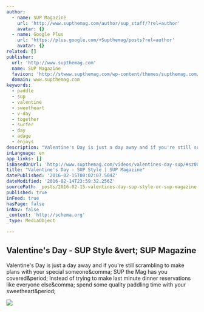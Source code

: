 ```yaml
---
author:
  - name: SUP Magazine
    url: 'http://www.supthemag.com/author/sup_staff/?rel=author'
    avatar: {}
  - name: Google Plus
    url: 'https://plus.google.com/+Supthemag/posts?rel=author'
    avatar: {}
related: []
publisher:
  url: 'http://www.supthemag.com'
  name: SUP Magazine
  favicon: 'http://stwww.supthemag.com/wp-content/themes/supthemag.com/favicon.ico'
  domain: www.supthemag.com
keywords:
  - paddle
  - sup
  - valentine
  - sweetheart
  - v-day
  - together
  - surfer
  - day
  - adage
  - enjoys
description: "Valentine's Day is just a day away and if you're still scrambling to make plans with your special someone, SUP the Mag has you covered. Instead of trying to make last minute dinner reservations like everyone else, spend some quality paddling time with your sweetheart."
inLanguage: en
app_links: []
isBasedOnUrl: 'http://www.supthemag.com/videos/valentines-day-sup/#sz0UebmzYQxwAYOz.97'
title: "Valentine's Day - SUP Style | SUP Magazine"
datePublished: '2016-02-15T00:02:07.504Z'
dateModified: '2016-02-14T23:59:32.256Z'
sourcePath: _posts/2016-02-15-valentines-day-sup-style-or-sup-magazine.md
published: true
inFeed: true
hasPage: false
inNav: false
_context: 'http://schema.org'
_type: MediaObject

---
```

<article style=""><h1>Valentine's Day - SUP Style &amp;vert; SUP Magazine</h1><p>Valentine's Day is just a day away and if you're still scrambling to make plans with your special someone&amp;comma; SUP the Mag has you covered&amp;period; Instead of trying to make last minute dinner reservations like everyone else&amp;comma; spend some quality paddling time with your sweetheart&amp;period;</p><img src="http://stwww.supthemag.com/wp-content/uploads/2016/02/valentines-day-vid.png" /></article>
